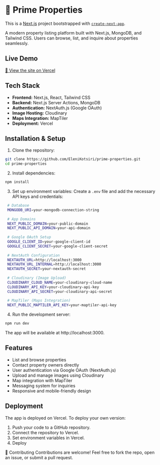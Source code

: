 # 🏡 Prime Properties
This is a [Next.js](https://nextjs.org) project bootstrapped with [`create-next-app`](https://github.com/vercel/next.js/tree/canary/packages/create-next-app).

A modern property listing platform built with Next.js, MongoDB, and Tailwind CSS. Users can browse, list, and inquire about properties seamlessly.

## Live Demo  
[🔗 View the site on Vercel](https://prime-properties-beryl.vercel.app/)

## Tech Stack
- **Frontend:** Next.js, React, Tailwind CSS  
- **Backend:** Next.js Server Actions, MongoDB  
- **Authentication:** NextAuth.js (Google OAuth)  
- **Image Hosting:** Cloudinary  
- **Maps Integration:** MapTiler  
- **Deployment:** Vercel

## Installation & Setup

1. Clone the repository:
 ```sh
 git clone https://github.com/EleniKotsiri/prime-properties.git
 cd prime-properties
 ```
 
2. Install dependencies:
 ```sh
 npm install
 ```

3. Set up environment variables:
 Create a `.env` file and add the necessary API keys and credentials:
 ```sh
  # Database
  MONGODB_URI=your-mongodb-connection-string
  
  # App Domains
  NEXT_PUBLIC_DOMAIN=your-public-domain
  NEXT_PUBLIC_API_DOMAIN=your-api-domain
  
  # Google OAuth Setup
  GOOGLE_CLIENT_ID=your-google-client-id
  GOOGLE_CLIENT_SECRET=your-google-client-secret
  
  # NextAuth Configuration
  NEXTAUTH_URL=http://localhost:3000
  NEXTAUTH_URL_INTERNAL=http://localhost:3000
  NEXTAUTH_SECRET=your-nextauth-secret
  
  # Cloudinary (Image Upload)
  CLOUDINARY_CLOUD_NAME=your-cloudinary-cloud-name
  CLOUDINARY_API_KEY=your-cloudinary-api-key
  CLOUDINARY_API_SECRET=your-cloudinary-api-secret
  
  # MapTiler (Maps Integration)
  NEXT_PUBLIC_MAPTILER_API_KEY=your-maptiler-api-key
 ```

 4. Run the development server:
```sh
npm run dev
```

The app will be available at http://localhost:3000.

## Features
- List and browse properties
- Contact property owners directly
- User authentication via Google OAuth (NextAuth.js)
- Upload and manage images using Cloudinary
- Map integration with MapTiler
- Messaging system for inquiries
- Responsive and mobile-friendly design

## Deployment
The app is deployed on Vercel. To deploy your own version:
1. Push your code to a GitHub repository.
2. Connect the repository to Vercel.
3. Set environment variables in Vercel.
4. Deploy


📌 Contributing
Contributions are welcome! Feel free to fork the repo, open an issue, or submit a pull request.
